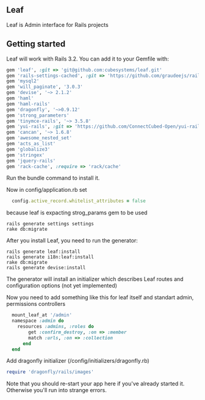 ## Leaf

Leaf is Admin interface for Rails projects

## Getting started

Leaf will work with Rails 3.2.
You can add it to your Gemfile with:
```ruby
gem 'leaf', :git => 'git@github.com:cubesystems/leaf.git'
gem 'rails-settings-cached', :git => 'https://github.com/graudeejs/rails-settings-cached'
gem 'mysql2'
gem 'will_paginate', '3.0.3'
gem 'devise', '~> 2.1.2'
gem 'haml'
gem 'haml-rails'
gem 'dragonfly', '~>0.9.12'
gem 'strong_parameters'
gem 'tinymce-rails', '~> 3.5.8'
gem 'yui-rails', :git => 'https://github.com/ConnectCubed-Open/yui-rails'
gem 'cancan', '~> 1.6.8'
gem 'awesome_nested_set'
gem 'acts_as_list'
gem 'globalize3'
gem 'stringex'
gem 'jquery-rails'
gem 'rack-cache', :require => 'rack/cache'
```

Run the bundle command to install it.

Now in config/application.rb set
```ruby
  config.active_record.whitelist_attributes = false
```
because leaf is expacting strog_params gem to be used


```console
rails generate settings settings
rake db:migrate
```


After you install Leaf, you need to run the generator:
```console
rails generate leaf:install
rails generate i18n:leaf:install
rake db:migrate
rails generate devise:install
```

The generator will install an initializer which describes Leaf routes and configuration options (not yet implemented)

Now you need to add something like this for leaf itself and standart admin,
permissions controllers
```ruby
  mount_leaf_at '/admin'
  namespace :admin do
    resources :admins, :roles do
        get :confirm_destroy, :on => :member
        match :urls, :on => :collection
      end
  end
```

Add dragonfly initializer (/config/initializers/dragonfly.rb)
```ruby
require 'dragonfly/rails/images'
```

Note that you should re-start your app here if you've already started it. Otherwise you'll run into strange errors.
